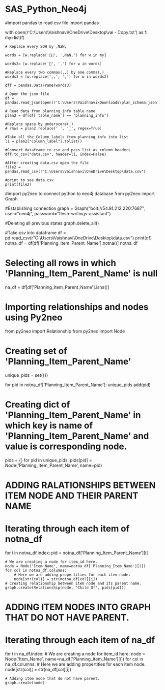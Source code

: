 # SAS_Python_Neo4j

#import pandas to read csv file
import pandas

with open(r'C:\Users\Vaishnavi\OneDrive\Desktop\vai - Copy.txt') as f:
    my=list(f)
    
    # Replace every SOH by ,NaN,
    
    words = [w.replace('', ',NaN,') for w in my]
    
    words2= [w.replace('', ',') for w in words]
    
    #Replace every two commas(,,) by one comma(,)
    words3 = [w.replace(',,', ',') for w in words2]
    
    dff = pandas.DataFrame(words3)
    
    # Open the json file
    df = pandas.read_json(open(r'C:\Users\Vaishnavi\Downloads\plan_schema.json'))
    
    # Read data fron planning_info table name
    plan2 = df[df['table_name'] == 'planning_info']
    
    #Replace space by underscore(_)
    # rmws = plan2.replace(' ', '_', regex=True)
    
    #Take all the Column_labels from planning_info into list
    li = plan2["Column_label"].tolist()
    
    #Convert dataframe to csv and pass list as column headers
    dff.to_csv("data.csv", header=li, index=False)
    
    #After creating data.csv open the file
    file2 = pandas.read_csv(r"C:\Users\Vaishnavi\OneDrive\Desktop\data.csv")
    
    #print to see data.csv
    print(file2)
    
#import py2neo to connect python to neo4j database
from py2neo import Graph

#Establishing connection
graph = Graph("bolt://54.91.212.220:7687", user="neo4j", password="flesh-writings-assistant")

#Deleting all previous states
graph.delete_all()

#Take csv into dataframe
df = pd.read_csv(r"C:\Users\Vaishnavi\OneDrive\Desktop\data.csv")
print(df)
notna_df = df[df['Planning_Item_Parent_Name'].notna()]
notna_df

# Selecting all rows in which 'Planning_Item_Parent_Name' is null
na_df = df[df['Planning_Item_Parent_Name'].isna()]

# Importing relationships and nodes using Py2neo

from py2neo import Relationship
from py2neo import Node

# Creating set of 'Planning_Item_Parent_Name'
unique_pids = set({})

for pid in notna_df['Planning_Item_Parent_Name']:
    unique_pids.add(pid)

# Creating dict of 'Planning_Item_Parent_Name' in which key is name of 'Planning_Item_Parent_Name' and value is corresponding node.
pids = {}
for pid in unique_pids:
    pids[pid] = Node('Planning_Item_Parent_Name', name=pid)

# ADDING RALATIONSHIPS BETWEEN ITEM NODE AND THEIR PARENT NAME

# Iterating through each item of notna_df
for i in notna_df.index:
    pid = notna_df['Planning_Item_Parent_Name'][i]

    # We are creating a node for item_id here.
    node = Node('Item_Name', name=notna_df['Planning_Item_Name'][i])
    for col in notna_df.columns:
        # Here we are adding propertities for each item node.
        node[str(col)] = str(notna_df[col][i])
    # Creating relationship between item node and its parent name.
    graph.create(Relationship(node, "Child Of", pids[pid]))

# ADDING ITEM NODES INTO GRAPH THAT DO NOT HAVE PARENT.

# Iterating through each item of na_df
for i in na_df.index:
    # We are creating a node for item_id here.
    node = Node('Item_Name', name=na_df['Planning_Item_Name'][i])
    for col in na_df.columns:
        # Here we are adding propertities for each item node.
        node[str(col)] = str(na_df[col][i])

    # Adding item node that do not have parent.
    graph.create(node)
